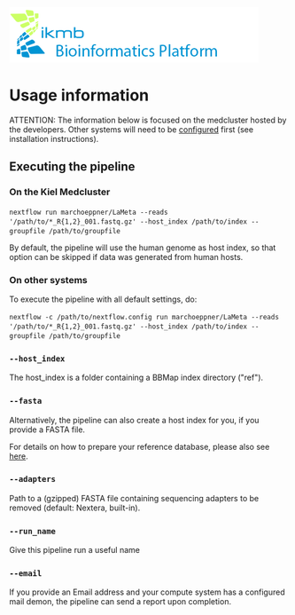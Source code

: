 ![](../images/ikmb_bfx_logo.png)

# Usage information

ATTENTION: The information below is focused on the medcluster hosted by the developers. Other systems will need to be [configured](installation.md) first (see installation instructions).

## Executing the pipeline

### On the Kiel Medcluster

`nextflow run marchoeppner/LaMeta --reads '/path/to/*_R{1,2}_001.fastq.gz' --host_index /path/to/index --groupfile /path/to/groupfile`

By default, the pipeline will use the human genome as host index, so that option can be skipped if data was generated from human hosts. 

### On other systems

To execute the pipeline with all default settings, do:

`nextflow -c /path/to/nextflow.config run marchoeppner/LaMeta --reads '/path/to/*_R{1,2}_001.fastq.gz' --host_index /path/to/index --groupfile /path/to/groupfile`

### `--host_index`

The host_index is a folder containing a BBMap index directory ("ref"). 

### `--fasta`

Alternatively, the pipeline can also create a host index for you, if you provide a FASTA file.

For details on how to prepare your reference database, please also see [here](http://seqanswers.com/forums/showthread.php?t=42552).

### `--adapters` 

Path to a (gzipped) FASTA file containing sequencing adapters to be removed (default: Nextera, built-in).

### `--run_name` 

Give this pipeline run a useful name

### `--email` 

If you provide an Email address and your compute system has a configured mail demon, the pipeline can send a report upon completion.

